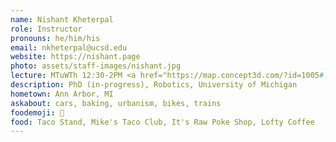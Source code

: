 ```yaml
---
name: Nishant Kheterpal
role: Instructor
pronouns: he/him/his
email: nkheterpal@ucsd.edu
website: https://nishant.page
photo: assets/staff-images/nishant.jpg
lecture: MTuWTh 12:30-2PM <a href="https://map.concept3d.com/?id=1005#!ct/18312,63891,65653?m/246292?s/warren%20lecture%20hall">WLH 2208</a>
description: PhD (in-progress), Robotics, University of Michigan
hometown: Ann Arbor, MI
askabout: cars, baking, urbanism, bikes, trains
foodemoji: 🌮
food: Taco Stand, Mike's Taco Club, It's Raw Poke Shop, Lofty Coffee
---
```

